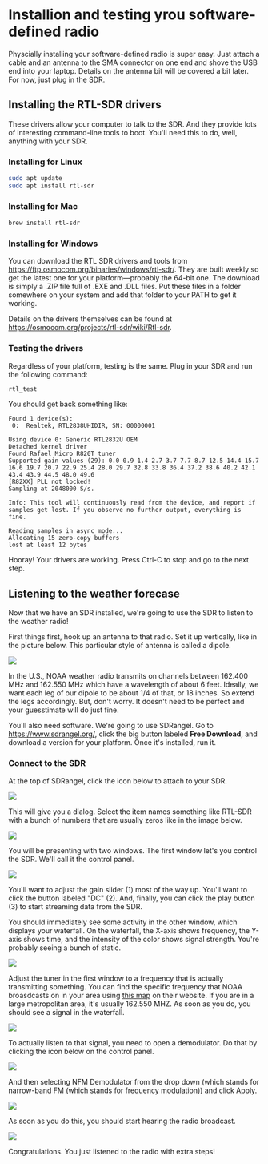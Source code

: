 # Installion and testing yrou software-defined radio

Physcially installing your software-defined radio is super easy. Just attach a cable and an antenna to the SMA connector on one end and shove the USB end into your laptop. Details on the antenna bit will be covered a bit later. For now, just plug in the SDR.

## Installing the RTL-SDR drivers

These drivers allow your computer to talk to the SDR. And they provide lots of interesting command-line tools to boot. You'll need this to do, well, anything with your SDR.

### Installing for Linux

```bash
sudo apt update
sudo apt install rtl-sdr
```

### Installing for Mac

```bash
brew install rtl-sdr
```

### Installing for Windows

You can download the RTL SDR drivers and tools from https://ftp.osmocom.org/binaries/windows/rtl-sdr/. They are built weekly so get the latest one for your platform—probably the 64-bit one. The download is simply a .ZIP file full of .EXE and .DLL files. Put these files in a folder somewhere on your system and add that folder to your PATH to get it working.

Details on the drivers themselves can be found at https://osmocom.org/projects/rtl-sdr/wiki/Rtl-sdr.

### Testing the drivers

Regardless of your platform, testing is the same. Plug in your SDR and run the following command:

```bash
rtl_test
```

You should get back something like:

```
Found 1 device(s):
 0:  Realtek, RTL2838UHIDIR, SN: 00000001

Using device 0: Generic RTL2832U OEM
Detached kernel driver
Found Rafael Micro R820T tuner
Supported gain values (29): 0.0 0.9 1.4 2.7 3.7 7.7 8.7 12.5 14.4 15.7 16.6 19.7 20.7 22.9 25.4 28.0 29.7 32.8 33.8 36.4 37.2 38.6 40.2 42.1 43.4 43.9 44.5 48.0 49.6
[R82XX] PLL not locked!
Sampling at 2048000 S/s.

Info: This tool will continuously read from the device, and report if
samples get lost. If you observe no further output, everything is fine.

Reading samples in async mode...
Allocating 15 zero-copy buffers
lost at least 12 bytes
```

Hooray! Your drivers are working. Press Ctrl-C to stop and go to the next step.

## Listening to the weather forecase

Now that we have an SDR installed, we're going to use the SDR to listen to the weather radio!

First things first, hook up an antenna to that radio. Set it up vertically, like in the picture below. This particular style of antenna is called a dipole.

![](images/vertical-antenna.jpg)

In the U.S., NOAA weather radio transmits on channels between 162.400 MHz and 162.550 MHz which have a wavelength of about 6 feet. Ideally, we want each leg of our dipole to be about 1/4 of that, or 18 inches. So extend the legs accordingly. But, don't worry. It doesn't need to be perfect and your guesstimate will do just fine.

You'll also need software. We're going to use SDRangel. Go to https://www.sdrangel.org/, click the big button labeled **Free Download**, and download a version for your platform. Once it's installed, run it.

### Connect to the SDR

At the top of SDRangel, click the icon below to attach to your SDR.

![](images/sdr-angel-menu-item.png)

This will give you a dialog. Select the item names something like RTL-SDR with a bunch of numbers that are usually zeros like in the image below.

![](images/sdr-angel-selection.png)

You will be presenting with two windows. The first window let's you control the SDR. We'll call it the control panel.

![](images/sdr-angel-tuner.png)

You'll want to adjust the gain slider (1) most of the way up. You'll want to click the button labeled "DC" (2). And, finally, you can click the play button (3) to start streaming data from the SDR.

You should immediately see some activity in the other window, which displays your waterfall. On the waterfall, the X-axis shows frequency, the Y-axis shows time, and the intensity of the color shows signal strength. You're probably seeing a bunch of static.

![](images/sdr-angel-empty-waterfall.png)

Adjust the tuner in the first window to a frequency that is actually transmitting something. You can find the specific frequency that NOAA broasdcasts on in your area using [this map](https://www.weather.gov/nwr/Maps) on their website. If you are in a large metropolitan area, it's usually 162.550 MHZ. As soon as you do, you should see a signal in the waterfall.

![](images/sdr-angel-waterfall.png)

To actually listen to that signal, you need to open a demodulator. Do that by clicking the icon below on the control panel.

![](images/sdr-angel-open-demodulator.png)

And then selecting NFM Demodulator from the drop down (which stands for narrow-band FM (which stands for frequency modulation)) and click Apply.

![](images/sdr-angel-nfm.png)

As soon as you do this, you should start hearing the radio broadcast.

![](images/sdr-angel-demodulator.png)

Congratulations. You just listened to the radio with extra steps!
